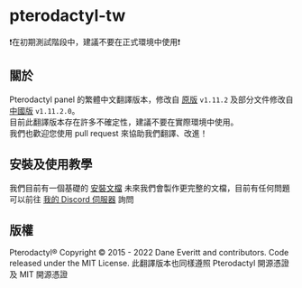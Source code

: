 # pterodactyl-tw  
❗在初期測試階段中，建議不要在正式環境中使用❗
## 關於
Pterodactyl panel 的繁體中文翻譯版本，修改自 [原版](https://github.com/pterodactyl/panel) `v1.11.2` 及部分文件修改自 [中國版](https://github.com/pterodactyl-china/panel) `v1.11.2.0`。  
目前此翻譯版本存在許多不確定性，建議不要在實際環境中使用。  
我們也歡迎您使用 pull request 來協助我們翻譯、改進！
## 安裝及使用教學
我們目前有一個基礎的 [安裝文檔](https://github.com/MagicTeaMC/pterodactyl-tw/blob/main/install.md)
未來我們會製作更完整的文檔，目前有任何問題可以前往 [我的 Discord 伺服器](https://discord.gg/uQ4UXANnP2) 詢問
## 版權
Pterodactyl® Copyright © 2015 - 2022 Dane Everitt and contributors.
Code released under the MIT License.
此翻譯版本也同樣遵照 Pterodactyl 開源憑證及 MIT 開源憑證

